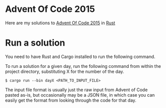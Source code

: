 # Advent Of Code 2015

Here are my solutions to [Advent Of Code 2015](https://adventofcode.com/2015) in [Rust](https://www.rust-lang.org/)

# Run a solution

You need to have Rust and Cargo installed to run the following command.

To run a solution for a given day, run the following command from within the project directory, substituting X for the number of the day.

```shell
$ cargo run --bin dayX <PATH_TO_INPUT_FILE>
```

The input file format is usually just the raw input from Advent of Code pasted as-is, but occasionally may be a JSON file, in which case you can easily get the format from looking through the code for that day.
